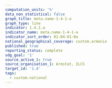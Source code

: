 ```yaml
---
computation_units: '%'
data_non_statistical: false
graph_title: meta.name-1-4-1-a
graph_type: line
indicator: 1.4.1.a
indicator_name: meta.name-1-4-1-a
indicator_sort_order: 01-04-01-0a
national_geographical_coverage: custom.armenia
published: true
reporting_status: complete
sdg_goal: '1'
source_active_1: true
source_organisation_1: Armstat, ILCS
target_id: '1.4'
tags:
  - custom.national
---
```

